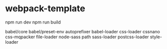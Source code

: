 # webpack-template

 npm run dev
 npm run build


 babel/core
 babel/preset-env
 autoprefixer
 babel-loader
 css-loader
 cssnano
 css-mqpacker
 file-loader
 node-sass
 path
 sass-loader
 postcss-loader
 style-loader